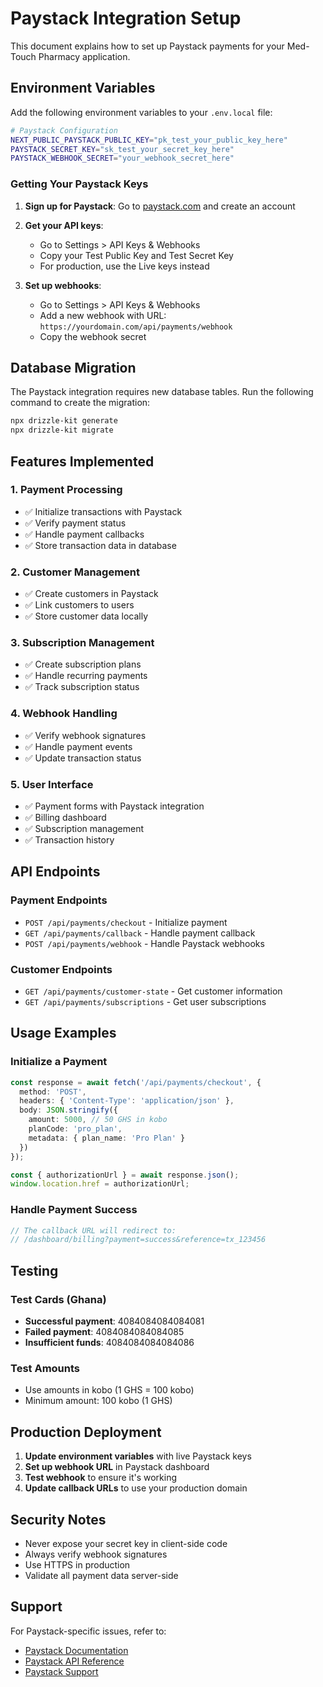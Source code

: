 # Paystack Integration Setup

This document explains how to set up Paystack payments for your Med-Touch Pharmacy application.

## Environment Variables

Add the following environment variables to your `.env.local` file:

```bash
# Paystack Configuration
NEXT_PUBLIC_PAYSTACK_PUBLIC_KEY="pk_test_your_public_key_here"
PAYSTACK_SECRET_KEY="sk_test_your_secret_key_here"
PAYSTACK_WEBHOOK_SECRET="your_webhook_secret_here"
```

### Getting Your Paystack Keys

1. **Sign up for Paystack**: Go to [paystack.com](https://paystack.com) and create an account
2. **Get your API keys**: 
   - Go to Settings > API Keys & Webhooks
   - Copy your Test Public Key and Test Secret Key
   - For production, use the Live keys instead

3. **Set up webhooks**:
   - Go to Settings > API Keys & Webhooks
   - Add a new webhook with URL: `https://yourdomain.com/api/payments/webhook`
   - Copy the webhook secret

## Database Migration

The Paystack integration requires new database tables. Run the following command to create the migration:

```bash
npx drizzle-kit generate
npx drizzle-kit migrate
```

## Features Implemented

### 1. Payment Processing
- ✅ Initialize transactions with Paystack
- ✅ Verify payment status
- ✅ Handle payment callbacks
- ✅ Store transaction data in database

### 2. Customer Management
- ✅ Create customers in Paystack
- ✅ Link customers to users
- ✅ Store customer data locally

### 3. Subscription Management
- ✅ Create subscription plans
- ✅ Handle recurring payments
- ✅ Track subscription status

### 4. Webhook Handling
- ✅ Verify webhook signatures
- ✅ Handle payment events
- ✅ Update transaction status

### 5. User Interface
- ✅ Payment forms with Paystack integration
- ✅ Billing dashboard
- ✅ Subscription management
- ✅ Transaction history

## API Endpoints

### Payment Endpoints
- `POST /api/payments/checkout` - Initialize payment
- `GET /api/payments/callback` - Handle payment callback
- `POST /api/payments/webhook` - Handle Paystack webhooks

### Customer Endpoints
- `GET /api/payments/customer-state` - Get customer information
- `GET /api/payments/subscriptions` - Get user subscriptions

## Usage Examples

### Initialize a Payment

```typescript
const response = await fetch('/api/payments/checkout', {
  method: 'POST',
  headers: { 'Content-Type': 'application/json' },
  body: JSON.stringify({
    amount: 5000, // 50 GHS in kobo
    planCode: 'pro_plan',
    metadata: { plan_name: 'Pro Plan' }
  })
});

const { authorizationUrl } = await response.json();
window.location.href = authorizationUrl;
```

### Handle Payment Success

```typescript
// The callback URL will redirect to:
// /dashboard/billing?payment=success&reference=tx_123456
```

## Testing

### Test Cards (Ghana)
- **Successful payment**: 4084084084084081
- **Failed payment**: 4084084084084085
- **Insufficient funds**: 4084084084084086

### Test Amounts
- Use amounts in kobo (1 GHS = 100 kobo)
- Minimum amount: 100 kobo (1 GHS)

## Production Deployment

1. **Update environment variables** with live Paystack keys
2. **Set up webhook URL** in Paystack dashboard
3. **Test webhook** to ensure it's working
4. **Update callback URLs** to use your production domain

## Security Notes

- Never expose your secret key in client-side code
- Always verify webhook signatures
- Use HTTPS in production
- Validate all payment data server-side

## Support

For Paystack-specific issues, refer to:
- [Paystack Documentation](https://paystack.com/docs)
- [Paystack API Reference](https://paystack.com/docs/api)
- [Paystack Support](https://paystack.com/contact)
